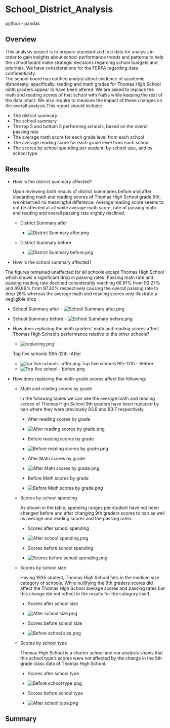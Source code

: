 # School_District_Analysis
python - pandas
## Overview
This analysis project is to prepare standardized test data for analysis in order to gain insights about school performance trends and patterns to help the school board make strategic decisions regarding school budgets and priorities. We have considerations for the FERPA regarding data confidentiality.  
The school board has notified analyst about evidence of academic dishonesty; specifically, reading and math grades for Thomas High School ninth graders appear to have been altered. We are asked to replace the math and reading scores of that school with NaNs while keeping the rest of the data intact.  We also require to measure the impact of these changes on the overall analysis.This report should include:

- The district summary
- The school summary
- The top 5 and bottom 5 performing schools, based on the overall passing rate
- The average math score for each grade level from each school
- The average reading score for each grade level from each school
- The scores by school spending per student, by school size, and by school type

## Results
- How is the district summary affected?

  Upon reviewing both results of district summaries before and after discarding math and reading scores of Thomas High School grade 9th, we observed no meaningful difference.     Average reading score seems to not be affected at all while average math score, rate of passing math and reading and overall passing rate slightly declined. 
  - District Summary after
    - ![District Summary after.png](https://github.com/tjavaheripour/School_District_Analysis/blob/main/Resources/District%20Summary%20after.PNG)

  - District Summary before
    - ![District Summary before.png](https://github.com/tjavaheripour/School_District_Analysis/blob/main/Resources/District%20Summary%20before.PNG)

- How is the school summary affected?

The figures remained unaffected for all schools except Thomas High School which shows a significant drop in passing rates.  Passing math rate and passing reading rate declined considerably reaching 66.91% from 93.27% and 69.66% from 97.30% respectively causing the overall passing rate to drop 26% whereas the average math and reading scores only illustrate a negligible drop

   - School Summary after
    - ![School Summary after.png](https://github.com/tjavaheripour/School_District_Analysis/blob/main/Resources/School%20Summary%20after.PNG)

   - School Summary before
    - ![School Summary before.png](https://github.com/tjavaheripour/School_District_Analysis/blob/main/Resources/School%20Summary%20before.PNG)

- How does replacing the ninth graders’ math and reading scores affect Thomas High School’s performance relative to the other schools?
   - ![replacing.png](https://github.com/tjavaheripour/School_District_Analysis/blob/main/Resources/replacing.PNG)

   Top five schools 10th-12th -After
   - ![top five schools -after.png](https://github.com/tjavaheripour/School_District_Analysis/blob/main/Resources/top%20five%20schools%20-after.PNG)
   Top five schools 9th-12th - Before
   - ![Top five school - before.png](https://github.com/tjavaheripour/School_District_Analysis/blob/main/Resources/Top%20five%20school%20-%20before.PNG)

- How does replacing the ninth-grade scores affect the following:
  - Math and reading scores by grade
  
     In the following tables we can see the average math and reading scores of Thomas High School 9th graders have been replaced by nan where they were previously 83.6 and 83.7 respectively.
    - After reading scores by grade
    - ![After reading scores by grade.png](https://github.com/tjavaheripour/School_District_Analysis/blob/main/Resources/After%20reading%20scores%20by%20grade.PNG)

    - Before reading scores by grade
    - ![Before reading scores by grade.png](https://github.com/tjavaheripour/School_District_Analysis/blob/main/Resources/Before%20reading%20scores%20by%20grade.PNG)

    - After Math scores by grade
    - ![After Math scores by grade.png](https://github.com/tjavaheripour/School_District_Analysis/blob/main/Resources/After%20Math%20scores%20by%20grade.PNG)

    - Before Math scores by grade
    - ![Before Math scores by grade.png](https://github.com/tjavaheripour/School_District_Analysis/blob/main/Resources/Before%20Math%20scores%20by%20grade.PNG)

  
  - Scores by school spending

    As shown in the table, spending ranges per student have not been changed before and after changing 9th graders scores to nan as well as average and reading scores and the passing rates.
    - Scores after school spending
    - ![After school spending.png](https://github.com/tjavaheripour/School_District_Analysis/blob/main/Resources/After%20school%20spending.PNG)

    - Scores before school spending
    - ![Scores before school spending.png](https://github.com/tjavaheripour/School_District_Analysis/blob/main/Resources/Scores%20before%20school%20spending.PNG)


  - Scores by school size
    
    Having 1635  student, Thomas High School falls in the medium size category of schools. While nullifying the 9th graders scores did affect the Thomas High School average scores and passing rates but this change did not reflect in the results for the category itself. 
    - Scores after school size
    - ![After school size.png](https://github.com/tjavaheripour/School_District_Analysis/blob/main/Resources/After%20school%20size.PNG)

    - Scores before school size
    - ![Before school size.png](https://github.com/tjavaheripour/School_District_Analysis/blob/main/Resources/Before%20school%20size.PNG)


  - Scores by school type
  
      Thomas High School is a charter school and our analysis shows that this school type’s scores were not affected by the change in the 9th grade class data of Thomas High School.
    - Scores after school type
    - ![Before school type.png](https://github.com/tjavaheripour/School_District_Analysis/blob/main/Resources/After%20school%20type.PNG)

    - Scores before school type
    - ![After school type.png](https://github.com/tjavaheripour/School_District_Analysis/blob/main/Resources/Before%20school%20type.PNG)

## Summary
